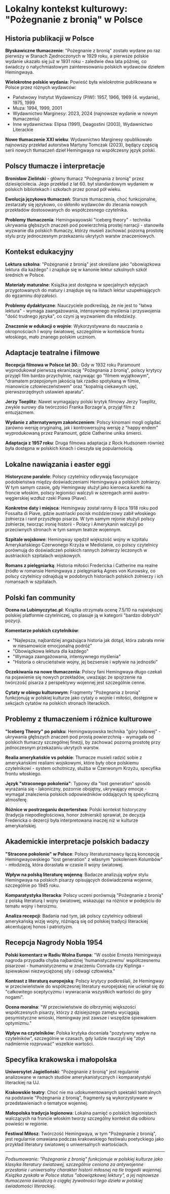 # Lokalny kontekst kulturowy: "Pożegnanie z bronią" w Polsce

## Historia publikacji w Polsce

**Błyskawiczne tłumaczenie**: "Pożegnanie z bronią" zostało wydane po raz pierwszy w Stanach Zjednoczonych w 1929 roku, a pierwsze polskie wydanie ukazało się już w 1931 roku - zaledwie dwa lata później, co świadczy o natychmiastowym zainteresowaniu polskich wydawców dziełem Hemingwaya.

**Wielokrotne polskie wydania**: Powieść była wielokrotnie publikowana w Polsce przez różnych wydawców:
- Państwowy Instytut Wydawniczy (PIW): 1957, 1966, 1969 (4. wydanie), 1975, 1999
- Muza: 1994, 1999, 2001
- Wydawnictwo Marginesy: 2023, 2024 (najnowsze wydanie w nowym tłumaczeniu)
- Inne wydawnictwa: Elipsa (1991), Deagostini (2003), Wydawnictwo Literackie

**Nowe tłumaczenie XXI wieku**: Wydawnictwo Marginesy opublikowało najnowszy przekład autorstwa Martyny Tomczak (2023), będący częścią serii nowych tłumaczeń dzieł Hemingwaya na współczesny język polski.

## Polscy tłumacze i interpretacje

**Bronisław Zieliński** - główny tłumacz "Pożegnania z bronią" przez dziesięciolecia. Jego przekład z lat 60. był standardowym wydaniem w polskich bibliotekach i szkołach przez ponad pół wieku.

**Ewolucja językowa tłumaczeń**: Starsze tłumaczenia, choć funkcjonalne, zestarzały się językowo, co skłoniło wydawców do zlecania nowych przekładów dostosowanych do współczesnego czytelnika.

**Problemy tłumaczenia**: Hemingwayowski "iceberg theory" - technika ukrywania głębszych znaczeń pod powierzchnią prostej narracji - stanowiła wyzwanie dla polskich tłumaczy, którzy musieli zachować pozorną prostotę stylu przy jednoczesnym przekazaniu ukrytych warstw znaczeniowych.

## Kontekst edukacyjny

**Lektura szkolna**: "Pożegnanie z bronią" jest określane jako "obowiązkowa lektura dla każdego" i znajduje się w kanonie lektur szkolnych szkół średnich w Polsce.

**Materiały maturalne**: Książka jest dostępna w specjalnych edycjach przygotowanych do matury i znajduje się na listach lektur uzupełniających do egzaminu dojrzałości.

**Problemy dydaktyczne**: Nauczyciele podkreślają, że nie jest to "łatwa lektura" - wymaga zaangażowania, intensywnego myślenia i przyswojenia "dość trudnego języka", co czyni ją wyzwaniem dla młodzieży.

**Znaczenie w edukacji o wojnie**: Wykorzystywana do nauczania o okropnościach I wojny światowej, szczególnie w kontekście frontu włoskiego, mało znanego polskim uczniom.

## Adaptacje teatralne i filmowe

**Recepcja filmowa w Polsce lat 30.**: Gdy w 1932 roku Paramount wyprodukował pierwszą ekranizację "Pożegnania z bronią", polscy krytycy przyjęli film bardzo przychylnie, nazywając go "filmem wyjątkowym", "dramatem przepojonym jakością tak rzadko spotykaną w filmie, mianowicie człowieczeństwem" oraz "kopalnią ciekawych ujęć, pierwszorzędnych ustawień aparatu".

**Jerzy Toeplitz**: Nawet wymagający polski krytyk filmowy Jerzy Toeplitz, zwykle surowy dla twórczości Franka Borzage'a, przyjął film z entuzjazmem.

**Wydanie z alternatywnym zakończeniem**: Polscy kinomani mogli oglądać zarówno wersję oryginalną, jak i kontrowersyjną wersję z "happy endem" wyprodukowaną przez Paramount, gdzie Catherine unika śmierci.

**Adaptacja z 1957 roku**: Druga filmowa adaptacja z Rock Hudsonem również była dostępna w polskich kinach i cieszyła się popularnością.

## Lokalne nawiązania i easter eggi

**Historyczne paralele**: Polscy czytelnicy odkrywają fascynujące podobieństwa między doświadczeniami Hemingwaya a polskich żołnierzy. W tym samym czasie, gdy Hemingway służył jako kierowca karetki na froncie włoskim, polscy legioniści walczyli w szeregach armii austro-węgierskiej wzdłuż rzeki Piawa (Piave).

**Konkretne daty i miejsca**: Hemingway został ranny 8 lipca 1918 roku pod Fossalta di Piave, gdzie austriacki pocisk moździerzowy zabił włoskiego żołnierza i ranił przyszłego pisarza. W tym samym rejonie służyli polscy żołnierze, tworząc ironię historii - Polacy i Amerykanin walczyli po przeciwnych stronach w tym samym teatrze wojennym.

**Szpitale wojskowe**: Hemingway spędził większość wojny w szpitalu Amerykańskiego Czerwonego Krzyża w Mediolanie, co polscy czytelnicy porównują do doświadczeń polskich rannych żołnierzy leczonych w austriackich szpitalach wojskowych.

**Romans z pielęgniarką**: Historia miłości Fredericka i Catherine ma realne źródło w romansie Hemingwaya z pielęgniarką Agnes von Kurowsky, co polscy czytelnicy odnajdują w podobnych historiach polskich żołnierzy i ich romansach w szpitalach.

## Polski fan community

**Ocena na Lubimyczytac.pl**: Książka otrzymała ocenę 7.5/10 na największej polskiej platformie czytelniczej, co plasuje ją w kategorii "bardzo dobrych" pozycji.

**Komentarze polskich czytelników**: 
- "Najlepsza, najbardziej angażująca historia jak dotąd, która zabrała mnie w niesamowicie emocjonalną podróż"
- "Obowiązkowa lektura dla każdego"
- "Wymaga zaangażowania, intensywnego myślenia"
- "Historia o okrucieństwie wojny, jej bezsensie i wpływie na jednostki"

**Oczekiwania na nowe tłumaczenia**: Polscy fani Hemingwaya długo czekali na pojawienie się nowych przekładów, uważając że spojrzenie na twórczość pisarza z perspektywy wojennej jest szczególnie cenne.

**Cytaty w obiegu kulturowym**: Fragmenty "Pożegnania z bronią" funkcjonują w polskiej kulturze jako cytaty o wojnie i miłości, dostępne w sekcjach cytatów na polskich stronach literackich.

## Problemy z tłumaczeniem i różnice kulturowe

**"Iceberg Theory" po polsku**: Hemingwayowska technika "góry lodowej" - ukrywania głębszych znaczeń pod prostą powierzchnią - wymagała od polskich tłumaczy szczególnej finezji, by zachować pozorną prostotę przy jednoczesnym przekazaniu ukrytych warstw.

**Realia amerykańskie vs polskie**: Tłumacze musieli radzić sobie z amerykańskimi realiami wojskowymi, które były obce polskiemu czytelnikowi - system ochotniczy, służba w Czerwonym Krzyżu, specyfika frontu włoskiego.

**Język "straconego pokolenia"**: Typowy dla "lost generation" sposób wyrażania się - lakoniczny, pozornie obojętny, ukrywający emocje - wymagał znalezienia polskich odpowiedników oddających tę specyficzną atmosferę.

**Różnice w postrzeganiu dezerterstwa**: Polski kontekst historyczny (tradycja niepodległościowa, honor żołnierski) sprawiał, że decyzja Fredericka o dezercji była interpretowana inaczej niż w kulturze amerykańskiej.

## Akademickie interpretacje polskich badaczy

**"Stracone pokolenie" w Polsce**: Polscy literaturoznawcy łączą koncepcję Hemingwayowskiego "lost generation" z własnym "pokoleniem Kolumbów" - młodzieżą, która dorastała w czasie II wojny światowej.

**Wpływ na polską literaturę wojenną**: Badacze analizują wpływ stylu Hemingwaya na polskich pisarzy opisujących doświadczenia wojenne, szczególnie po 1945 roku.

**Komparatystyka literacka**: Polscy uczeni porównują "Pożegnanie z bronią" z polską literaturą I wojny światowej, wskazując na różnice w podejściu do tematu wojny i heroizmu.

**Analiza recepcji**: Badania nad tym, jak polscy czytelnicy odbierali amerykańską wizję wojny, różniącą się od polskiej tradycji literackiej akcentującej honos i patriotyzm.

## Recepcja Nagrody Nobla 1954

**Polski komentarz w Radiu Wolna Europa**: "W osobie Ernesta Hemingwaya nagroda przypadła chyba najbardziej 'humanistycznemu' współczesnemu pisarzowi - humanistycznemu w znaczeniu Conrada czy Kiplinga - śpiewakowi niezwyciężonej siły i odwagi człowieka."

**Kontrast z literaturą europejską**: Polscy krytycy podkreślali, że Hemingway w przeciwieństwie do współczesnej literatury europejskiej nie uciekał się do "całkowitego sceptycyzmu i wywracania wszystkich wartości do góry nogami".

**Ocena moralna**: "W przeciwieństwie do olbrzymiej większości współczesnych pisarzy, którzy z dzisiejszego zamętu wyciągają pesymistyczne wnioski, Hemingway jest zawsze i wszędzie śpiewakiem optymizmu."

**Wpływ na czytelników**: Polska krytyka doceniała "pozytywny wpływ na czytelników", szczególnie w czasach, gdy ludzie nauczyli się "zbyt nadmiernie rozpruwać" wszelkie wartości.

## Specyfika krakowska i małopolska

**Uniwersytet Jagielloński**: "Pożegnanie z bronią" jest regularnie analizowane w ramach studiów amerykanistycznych i komparatystyki literackiej na UJ.

**Krakowskie teatry**: Choć nie ma udokumentowanych spektakli teatralnych na podstawie "Pożegnania z bronią", fragmenty są wykorzystywane w przedstawieniach o tematyce wojennej.

**Małopolska tradycja legionowa**: Lokalna pamięć o polskich legionistach walczących na froncie włoskim tworzy szczególny kontekst dla odbioru powieści w regionie.

**Festiwal Miłosz**: Twórczość Hemingwaya, w tym "Pożegnanie z bronią", jest regularnie omawiana podczas krakowskiego festiwalu poetyckiego jako przykład literatury światowej o uniwersalnych wartościach.

---

*Podsumowanie: "Pożegnanie z bronią" funkcjonuje w polskiej kulturze jako klasyka literatury światowej, szczególnie ceniona za antywojenne przesłanie i uniwersalny charakter historii miłosnej na tle tragedii wojennej. Książka zyskała w Polsce status "obowiązkowej lektury", a jej najnowsze tłumaczenia świadczą o ciągłej żywotności tego dzieła w polskiej świadomości literackiej.*